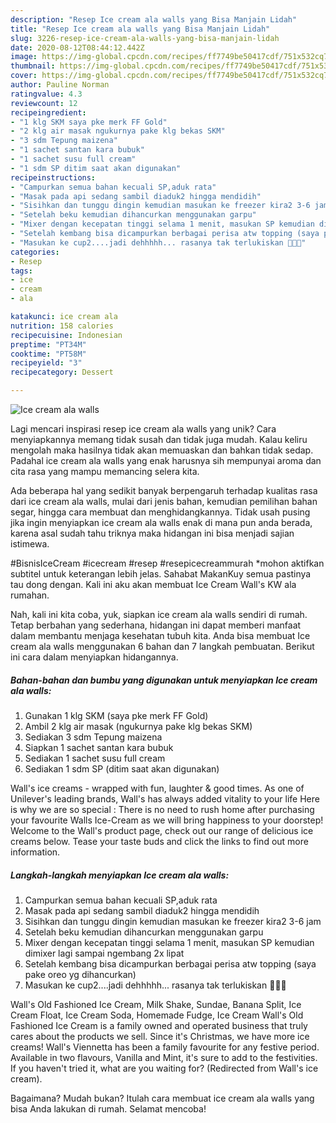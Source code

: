 ```yaml
---
description: "Resep Ice cream ala walls yang Bisa Manjain Lidah"
title: "Resep Ice cream ala walls yang Bisa Manjain Lidah"
slug: 3226-resep-ice-cream-ala-walls-yang-bisa-manjain-lidah
date: 2020-08-12T08:44:12.442Z
image: https://img-global.cpcdn.com/recipes/ff7749be50417cdf/751x532cq70/ice-cream-ala-walls-foto-resep-utama.jpg
thumbnail: https://img-global.cpcdn.com/recipes/ff7749be50417cdf/751x532cq70/ice-cream-ala-walls-foto-resep-utama.jpg
cover: https://img-global.cpcdn.com/recipes/ff7749be50417cdf/751x532cq70/ice-cream-ala-walls-foto-resep-utama.jpg
author: Pauline Norman
ratingvalue: 4.3
reviewcount: 12
recipeingredient:
- "1 klg SKM saya pke merk FF Gold"
- "2 klg air masak ngukurnya pake klg bekas SKM"
- "3 sdm Tepung maizena"
- "1 sachet santan kara bubuk"
- "1 sachet susu full cream"
- "1 sdm SP ditim saat akan digunakan"
recipeinstructions:
- "Campurkan semua bahan kecuali SP,aduk rata"
- "Masak pada api sedang sambil diaduk2 hingga mendidih"
- "Sisihkan dan tunggu dingin kemudian masukan ke freezer kira2 3-6 jam"
- "Setelah beku kemudian dihancurkan menggunakan garpu"
- "Mixer dengan kecepatan tinggi selama 1 menit, masukan SP kemudian dimixer lagi sampai ngembang 2x lipat"
- "Setelah kembang bisa dicampurkan berbagai perisa atw topping (saya pake oreo yg dihancurkan)"
- "Masukan ke cup2....jadi dehhhhh... rasanya tak terlukiskan 🤣🤣🤣"
categories:
- Resep
tags:
- ice
- cream
- ala

katakunci: ice cream ala 
nutrition: 158 calories
recipecuisine: Indonesian
preptime: "PT34M"
cooktime: "PT58M"
recipeyield: "3"
recipecategory: Dessert

---
```



![Ice cream ala walls](https://img-global.cpcdn.com/recipes/ff7749be50417cdf/751x532cq70/ice-cream-ala-walls-foto-resep-utama.jpg)

Lagi mencari inspirasi resep ice cream ala walls yang unik? Cara menyiapkannya memang tidak susah dan tidak juga mudah. Kalau keliru mengolah maka hasilnya tidak akan memuaskan dan bahkan tidak sedap. Padahal ice cream ala walls yang enak harusnya sih mempunyai aroma dan cita rasa yang mampu memancing selera kita.

Ada beberapa hal yang sedikit banyak berpengaruh terhadap kualitas rasa dari ice cream ala walls, mulai dari jenis bahan, kemudian pemilihan bahan segar, hingga cara membuat dan menghidangkannya. Tidak usah pusing jika ingin menyiapkan ice cream ala walls enak di mana pun anda berada, karena asal sudah tahu triknya maka hidangan ini bisa menjadi sajian istimewa.

#BisnisIceCream #icecream #resep #resepicecreammurah *mohon aktifkan subtitel untuk keterangan lebih jelas. Sahabat MakanKuy semua pastinya tau dong dengan. Kali ini aku akan membuat Ice Cream Wall&#39;s KW ala rumahan.


Nah, kali ini kita coba, yuk, siapkan ice cream ala walls sendiri di rumah. Tetap berbahan yang sederhana, hidangan ini dapat memberi manfaat dalam membantu menjaga kesehatan tubuh kita. Anda bisa membuat Ice cream ala walls menggunakan 6 bahan dan 7 langkah pembuatan. Berikut ini cara dalam menyiapkan hidangannya.

<!--inarticleads1-->

##### Bahan-bahan dan bumbu yang digunakan untuk menyiapkan Ice cream ala walls:

1. Gunakan 1 klg SKM (saya pke merk FF Gold)
1. Ambil 2 klg air masak (ngukurnya pake klg bekas SKM)
1. Sediakan 3 sdm Tepung maizena
1. Siapkan 1 sachet santan kara bubuk
1. Sediakan 1 sachet susu full cream
1. Sediakan 1 sdm SP (ditim saat akan digunakan)


Wall&#39;s ice creams - wrapped with fun, laughter &amp; good times. As one of Unilever&#39;s leading brands, Wall&#39;s has always added vitality to your life Here is why we are so special : There is no need to rush home after purchasing your favourite Walls Ice-Cream as we will bring happiness to your doorstep! Welcome to the Wall&#39;s product page, check out our range of delicious ice creams below. Tease your taste buds and click the links to find out more information. 

<!--inarticleads2-->

##### Langkah-langkah menyiapkan Ice cream ala walls:

1. Campurkan semua bahan kecuali SP,aduk rata
1. Masak pada api sedang sambil diaduk2 hingga mendidih
1. Sisihkan dan tunggu dingin kemudian masukan ke freezer kira2 3-6 jam
1. Setelah beku kemudian dihancurkan menggunakan garpu
1. Mixer dengan kecepatan tinggi selama 1 menit, masukan SP kemudian dimixer lagi sampai ngembang 2x lipat
1. Setelah kembang bisa dicampurkan berbagai perisa atw topping (saya pake oreo yg dihancurkan)
1. Masukan ke cup2....jadi dehhhhh... rasanya tak terlukiskan 🤣🤣🤣


Wall&#39;s Old Fashioned Ice Cream, Milk Shake, Sundae, Banana Split, Ice Cream Float, Ice Cream Soda, Homemade Fudge, Ice Cream Wall&#39;s Old Fashioned Ice Cream is a family owned and operated business that truly cares about the products we sell. Since it&#39;s Christmas, we have more ice creams! Wall&#39;s Viennetta has been a family favourite for any festive period. Available in two flavours, Vanilla and Mint, it&#39;s sure to add to the festivities. If you haven&#39;t tried it, what are you waiting for? (Redirected from Wall&#39;s ice cream). 

Bagaimana? Mudah bukan? Itulah cara membuat ice cream ala walls yang bisa Anda lakukan di rumah. Selamat mencoba!
